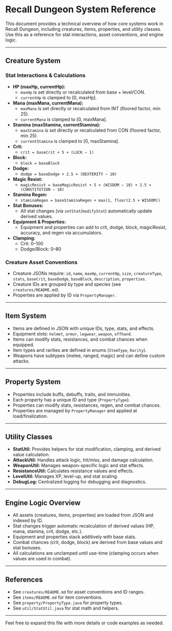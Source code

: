 # Recall Dungeon System Reference

This document provides a technical overview of how core systems work in Recall Dungeon, including creatures, items, properties, and utility classes. Use this as a reference for stat interactions, asset conventions, and engine logic.

---

## Creature System

### Stat Interactions & Calculations
- **HP (maxHp, currentHp):**
  - `maxHp` is set directly or recalculated from base + level/CON.
  - `currentHp` is clamped to [0, maxHp].
- **Mana (maxMana, currentMana):**
  - `maxMana` is set directly or recalculated from INT (floored factor, min 25).
  - `currentMana` is clamped to [0, maxMana].
- **Stamina (maxStamina, currentStamina):**
  - `maxStamina` is set directly or recalculated from CON (floored factor, min 25).
  - `currentStamina` is clamped to [0, maxStamina].
- **Crit:**
  - `crit = baseCrit + 5 × (LUCK − 1)`
- **Block:**
  - `block = baseBlock`
- **Dodge:**
  - `dodge = baseDodge + 2.5 × (DEXTERITY − 10)`
- **Magic Resist:**
  - `magicResist = baseMagicResist + 5 × (WISDOM − 10) + 2.5 × (CONSTITUTION − 10)`
- **Stamina Regen:**
  - `staminaRegen = baseStaminaRegen + max(1, floor(2.5 × WISDOM))`
- **Stat Bonuses:**
  - All stat changes (via `setStat`/`modifyStat`) automatically update derived values.
- **Equipment & Properties:**
  - Equipment and properties can add to crit, dodge, block, magicResist, accuracy, and regen via accumulators.
- **Clamping:**
  - Crit: 0–100
  - Dodge/Block: 0–80

### Creature Asset Conventions
- Creature JSONs require: `id`, `name`, `maxHp`, `currentHp`, `size`, `creatureType`, `stats`, `baseCrit`, `baseDodge`, `baseBlock`, `description`, `properties`.
- Creature IDs are grouped by type and species (see `creatures/README.md`).
- Properties are applied by ID via `PropertyManager`.

---

## Item System
- Items are defined in JSON with unique IDs, type, stats, and effects.
- Equipment slots: `helmet`, `armor`, `legwear`, `weapon`, `offhand`.
- Items can modify stats, resistances, and combat chances when equipped.
- Item types and rarities are defined in enums (`ItemType`, `Rarity`).
- Weapons have subtypes (melee, ranged, magic) and can define custom attacks.

---

## Property System
- Properties include buffs, debuffs, traits, and immunities.
- Each property has a unique ID and type (`PropertyType`).
- Properties can modify stats, resistances, regen, and combat chances.
- Properties are managed by `PropertyManager` and applied at load/finalization.

---

## Utility Classes
- **StatUtil:** Provides helpers for stat modification, clamping, and derived value calculation.
- **AttackUtil:** Handles attack logic, hit/miss, and damage calculation.
- **WeaponUtil:** Manages weapon-specific logic and stat effects.
- **ResistanceUtil:** Calculates resistance values and effects.
- **LevelUtil:** Manages XP, level-up, and stat scaling.
- **DebugLog:** Centralized logging for debugging and diagnostics.

---

## Engine Logic Overview
- All assets (creatures, items, properties) are loaded from JSON and indexed by ID.
- Stat changes trigger automatic recalculation of derived values (HP, mana, stamina, crit, dodge, etc.).
- Equipment and properties stack additively with base stats.
- Combat chances (crit, dodge, block) are derived from base values and stat bonuses.
- All calculations are unclamped until use-time (clamping occurs when values are used in combat).

---

## References
- See `creatures/README.md` for asset conventions and ID ranges.
- See `items/README.md` for item conventions.
- See `property/PropertyType.java` for property types.
- See `util/StatUtil.java` for stat math and helpers.

---

Feel free to expand this file with more details or code examples as needed.
